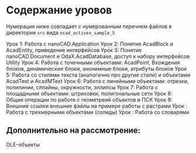 # Содержание уровов

Нумерация ниже совпадает с нумерованным перечнем файлов в директории `src` вида `ncad_activex_sample_5`

Урок 1: Работа с nanoCAD.Application
Урок 2: Понятие AcadBlock и AcadEntity, приведение интерфейсов
Урок 3: Понятие nanoCAD.Document и OdaX.AcadDatabase, доступ к набору интерфейсов Utility
Урок 4: Работа с точечными объектами: AcadPoint, Вхождения блоков, динамические блоки, анонимные блоки, атрибуты блоков
Урок 5: Работа со стилями текста (аналогично про другие стили) и объектами AcadText и AcadMText
Урок 6: Работа с линейными объектами: отрезки, полилинии, слпайны, окружности, эллипсы
Урок 7: Работа с площадными объектами: штриховки, полигональные сети
Урок 8: Общие операции по работе с геометреий объектов и ПСК
Урок 9: Внешние ссылки внешние файлы на примере работы с растрами
Урок : Работа с трехмерными объектами (солиды)
Урок : Работа со словарями

## Дополнительно на рассмотрение:

OLE-объекты